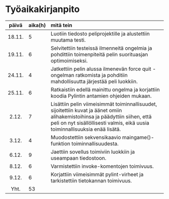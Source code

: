# Työaikakirjanpito

| päivä | aika(h) | mitä tein  |
| :----:|:-----| :-----|
| 18.11. | 5    | Luotiin tiedosto peliprojektille ja alustettiin muutama testi.  |
| 19.11. | 6    | Selvitettiin testeissä ilmenneitä ongelmia ja pohdittiin toimenpiteitä pelin suorituasjan optimoimiseksi. |
| 24.11. |  4   | Jatkettiin pelin alussa ilmenevän force quit -ongelman ratkomista ja pohditiin mahdollisuutta järjestää peli luokkiin.|
| 25.11. |  6   | Ratkaistiin edellä mainittu ongelma ja korjattiin koodia Pylintin antamien ohjeiden mukaan.  |
| 2.12.  |  7   | Lisättiin pelin viimeisimmät toiminnallisuudet, sijoitettiin kuvat ja äänet omiin alihakemistoihinsa ja päädyttiin siihen, että peli on nyt sisällöllisesti valmis, eikä uusia toiminnallisuuksia enää lisätä. |
| 3.12. |   4  | Muodostettiin sekvensikaavio maingame()-funktion toiminnallisuudesta. |
|6.12.  |  9 | Jaettiin sovellus toimiviin luokkiin ja useampaan tiedostoon. |
|8.12.  |  6 | Varmistettiin invoke-komentojen toimivuus. |
|9.12.  |  6 | Korjattiin viimeisimmät pylint-virheet ja tarkistettiin tietokannan toimivuus. |
| Yht. | 53 |


